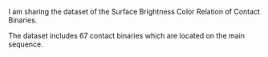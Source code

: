 I am sharing the dataset of the Surface Brightness Color Relation of Contact Binaries.

The dataset includes 67 contact binaries which are located on the main sequence.
